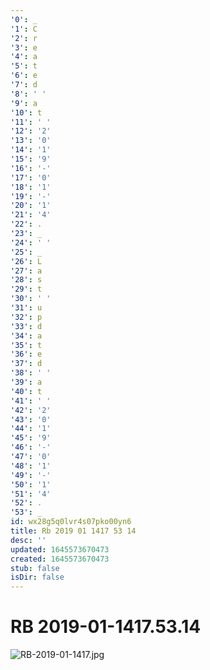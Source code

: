 ```yaml
---
'0': _
'1': C
'2': r
'3': e
'4': a
'5': t
'6': e
'7': d
'8': ' '
'9': a
'10': t
'11': ' '
'12': '2'
'13': '0'
'14': '1'
'15': '9'
'16': '-'
'17': '0'
'18': '1'
'19': '-'
'20': '1'
'21': '4'
'22': .
'23': _
'24': ' '
'25': _
'26': L
'27': a
'28': s
'29': t
'30': ' '
'31': u
'32': p
'33': d
'34': a
'35': t
'36': e
'37': d
'38': ' '
'39': a
'40': t
'41': ' '
'42': '2'
'43': '0'
'44': '1'
'45': '9'
'46': '-'
'47': '0'
'48': '1'
'49': '-'
'50': '1'
'51': '4'
'52': .
'53': _
id: wx28g5q0lvr4s07pko00yn6
title: Rb 2019 01 1417 53 14
desc: ''
updated: 1645573670473
created: 1645573670473
stub: false
isDir: false
---
```


# RB 2019-01-1417.53.14


![RB-2019-01-1417.jpg](/assets/rb-2019-01-1417-cjswlmekagtx.jpg)

